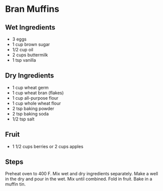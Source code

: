 # Bran Muffins

## Wet Ingredients
- 3 eggs
- 1 cup brown sugar
- 1/2 cup oil
- 2 cups buttermilk
- 1 tsp vanilla

## Dry Ingredients
- 1 cup wheat germ
- 1 cup wheat bran (flakes)
- 1 cup all-purpose flour
- 1 cup whole wheat flour
- 2 tsp baking powder
- 2 tsp baking soda
- 1/2 tsp salt

## Fruit
- 1 1/2 cups berries or 2 cups apples

## Steps
Preheat oven to 400 F. Mix wet and dry ingredients separately. Make a well in the dry and pour in the wet. Mix until combined. Fold in fruit. Bake in a muffin tin.
